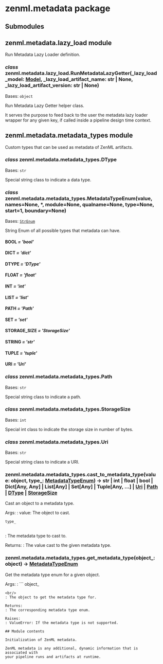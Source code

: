 # zenml.metadata package

## Submodules

## zenml.metadata.lazy_load module

Run Metadata Lazy Loader definition.

### *class* zenml.metadata.lazy_load.RunMetadataLazyGetter(\_lazy_load_model: [Model](zenml.md#zenml.Model), \_lazy_load_artifact_name: str | None, \_lazy_load_artifact_version: str | None)

Bases: `object`

Run Metadata Lazy Getter helper class.

It serves the purpose to feed back to the user the metadata
lazy loader wrapper for any given key, if called inside a pipeline
design time context.

## zenml.metadata.metadata_types module

Custom types that can be used as metadata of ZenML artifacts.

### *class* zenml.metadata.metadata_types.DType

Bases: `str`

Special string class to indicate a data type.

### *class* zenml.metadata.metadata_types.MetadataTypeEnum(value, names=None, \*, module=None, qualname=None, type=None, start=1, boundary=None)

Bases: [`StrEnum`](zenml.utils.md#zenml.utils.enum_utils.StrEnum)

String Enum of all possible types that metadata can have.

#### BOOL *= 'bool'*

#### DICT *= 'dict'*

#### DTYPE *= 'DType'*

#### FLOAT *= 'float'*

#### INT *= 'int'*

#### LIST *= 'list'*

#### PATH *= 'Path'*

#### SET *= 'set'*

#### STORAGE_SIZE *= 'StorageSize'*

#### STRING *= 'str'*

#### TUPLE *= 'tuple'*

#### URI *= 'Uri'*

### *class* zenml.metadata.metadata_types.Path

Bases: `str`

Special string class to indicate a path.

### *class* zenml.metadata.metadata_types.StorageSize

Bases: `int`

Special int class to indicate the storage size in number of bytes.

### *class* zenml.metadata.metadata_types.Uri

Bases: `str`

Special string class to indicate a URI.

### zenml.metadata.metadata_types.cast_to_metadata_type(value: object, type_: [MetadataTypeEnum](#zenml.metadata.metadata_types.MetadataTypeEnum)) → str | int | float | bool | Dict[Any, Any] | List[Any] | Set[Any] | Tuple[Any, ...] | [Uri](#zenml.metadata.metadata_types.Uri) | [Path](#zenml.metadata.metadata_types.Path) | [DType](#zenml.metadata.metadata_types.DType) | [StorageSize](#zenml.metadata.metadata_types.StorageSize)

Cast an object to a metadata type.

Args:
: value: The object to cast.
  <br/>
  ```
  type_
  ```
  <br/>
  : The metadata type to cast to.

Returns:
: The value cast to the given metadata type.

### zenml.metadata.metadata_types.get_metadata_type(object_: object) → [MetadataTypeEnum](#zenml.metadata.metadata_types.MetadataTypeEnum)

Get the metadata type enum for a given object.

Args:
: ```
  object_
  ```
  <br/>
  : The object to get the metadata type for.

Returns:
: The corresponding metadata type enum.

Raises:
: ValueError: If the metadata type is not supported.

## Module contents

Initialization of ZenML metadata.

ZenML metadata is any additional, dynamic information that is associated with
your pipeline runs and artifacts at runtime.
